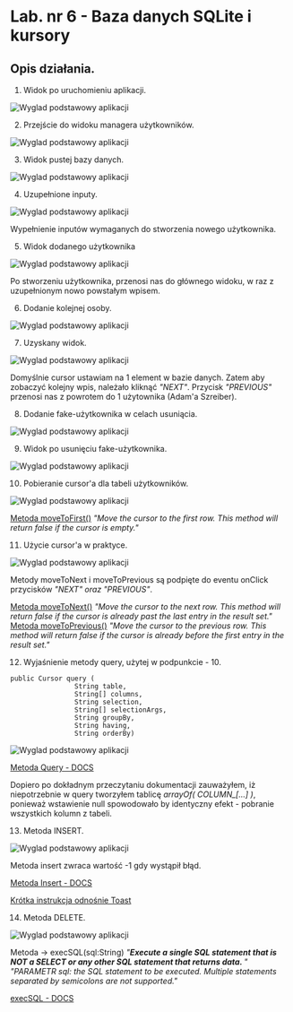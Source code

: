 # Lab. nr 6 - Baza danych SQLite i kursory

## Opis działania.


1. Widok po uruchomieniu aplikacji.

![Wyglad podstawowy aplikacji](screens/main.png)

2. Przejście do widoku managera użytkowników.

![Wyglad podstawowy aplikacji](screens/v1.png)

3. Widok pustej bazy danych.

![Wyglad podstawowy aplikacji](screens/v1_db.png)

4. Uzupełnione inputy.

![Wyglad podstawowy aplikacji](screens/add_user1.png)

Wypełnienie inputów wymaganych do stworzenia nowego użytkownika.

5. Widok dodanego użytkownika

![Wyglad podstawowy aplikacji](screens/add_user1_view.png)

Po stworzeniu użytkownika, przenosi nas do głównego widoku, w raz z uzupełnionym nowo powstałym wpisem.

6. Dodanie kolejnej osoby.

![Wyglad podstawowy aplikacji](screens/add_user2.png)

7. Uzyskany widok.

![Wyglad podstawowy aplikacji](screens/add_user2_view.png)

Domyślnie cursor ustawiam na 1 element w bazie danych. Zatem aby zobaczyć kolejny wpis, należało kliknąć <i>"NEXT"</i>.
Przycisk <i>"PREVIOUS"</i> przenosi nas z powrotem do 1 użytownika (Adam'a Szreiber).

8. Dodanie fake-użytkownika w celach usuniącia.

![Wyglad podstawowy aplikacji](screens/add_user3_view.png)

9. Widok po usunięciu fake-użytkownika.

![Wyglad podstawowy aplikacji](screens/delete_user3_view.png)

10. Pobieranie cursor'a dla tabeli użytkowników.

![Wyglad podstawowy aplikacji](screens/db_query.png)

[Metoda moveToFirst()](https://developer.android.com/reference/android/database/Cursor#moveToFirst()) <i>
"Move the cursor to the first row.
This method will return false if the cursor is empty."</i>

11. Użycie cursor'a w praktyce.

![Wyglad podstawowy aplikacji](screens/cursor_methods.png)

Metody moveToNext i moveToPrevious są podpięte do eventu onClick przycisków <i>"NEXT" oraz "PREVIOUS"</i>.

[Metoda moveToNext()](https://developer.android.com/reference/android/database/Cursor#moveToNext()) <i>
"Move the cursor to the next row.
This method will return false if the cursor is already past the last entry in the result set."</i>
[Metoda moveToPrevious()](https://developer.android.com/reference/android/database/Cursor#moveToPrevious()) <i>
"Move the cursor to the previous row.
This method will return false if the cursor is already before the first entry in the result set."</i>


12. Wyjaśnienie metody query, użytej w podpunkcie - 10.
```
public Cursor query (
                String table,
                String[] columns,
                String selection,
                String[] selectionArgs,
                String groupBy,
                String having,
                String orderBy)
```

![Wyglad podstawowy aplikacji](screens/query_params.png)



[Metoda Query - DOCS](https://developer.android.com/reference/android/database/sqlite/SQLiteDatabase#query(java.lang.String,%20java.lang.String[],%20java.lang.String,%20java.lang.String[],%20java.lang.String,%20java.lang.String,%20java.lang.String))

Dopiero po dokładnym przeczytaniu dokumentacji zauważyłem, iż niepotrzebnie w query tworzyłem tablicę <i>arrayOf( COLUMN_[...] )</i>, ponieważ wstawienie null spowodowało by identyczny efekt - pobranie wszystkich kolumn z tabeli.

13. Metoda INSERT.

![Wyglad podstawowy aplikacji](screens/db_insert.png)


Metoda insert zwraca wartość -1 gdy wystąpił błąd.

[Metoda Insert - DOCS](https://developer.android.com/reference/android/database/sqlite/SQLiteDatabase#insert(java.lang.String,%20java.lang.String,%20android.content.ContentValues))

[Krótka instrukcja odnośnie Toast](https://developer.android.com/guide/topics/ui/notifiers/toasts)


14. Metoda DELETE.

![Wyglad podstawowy aplikacji](screens/db_delete.png)

Metoda -> execSQL(sql:String)
<i>"<b>Execute a single SQL statement that is NOT a SELECT or any other SQL statement that returns data. </b>"</i>
<i>"PARAMETR sql: the SQL statement to be executed. Multiple statements separated by semicolons are not supported."</i>

[execSQL - DOCS](https://developer.android.com/reference/android/database/sqlite/SQLiteDatabase#execSQL(java.lang.String))

